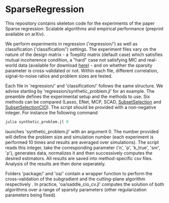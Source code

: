 # SparseRegression
This repository contains skeleton code for the experiments of the paper Sparse regression: Scalable algorithms and empirical performance (preprint available on arXiv).

We perform experiments in regression ('regression/') as well as classification ('classification/') settings. The experiment files vary on the nature of the design matrix - a Toeplitz matrix (default case) which satisfies mutual incoherence condition, a "hard" case not satisfying MIC and real-world data (available for download [here](http://cancergenome.nih.gov)) - and on whether the sparsity parameter is cross-validated or not. Within each file, different correlation, signal-to-noise ratios and problem sizes are tested.

Each file in 'regression/' and 'classification/' follows the same structure. We advise starting by 'regression/synthetic_problem.jl' for an example. The preamble defines the experimental setup and the methods to use. Six methods can be compared (Lasso, ENet, MCP, SCAD, [SubsetSelection](https://github.com/jeanpauphilet/SubsetSelection.jl) and [SubsetSelectionCIO](https://github.com/jeanpauphilet/SubsetSelectionCIO.jl)). The script should be provided with a non-negative integer. For instance the following command
```julia
julia synthetic_problem.jl 0
```
launches 'synthetic_problem.jl' with an argument 0. The number provided will define the problem size and simulation number (each experiment is performed 10 times and results are averaged over simulations). The script reads this integer, take the corresponding parameter ('n', 'p', 'k_true', 'snr', 'ρ'), generates data, normalizes it and then successively computes the desired estimators. All results are saved into method-specific csv files. Analysis of the results are then done seperately.

Folders 'package/' and 'oa/' contain a wrapper function to perform the cross-validation of the subgradient and the cutting-plane algorithm respectively . In practice, 'oa/saddle_cio_cv.jl' computes the solution of both algorithms over a range of sparsity parameters (other regularization parameters being fixed).
